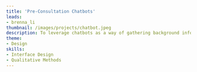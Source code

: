 ```yaml
---
title: 'Pre-Consultation Chatbots'
leads: 
- brenna_li
thumbnail: /images/projects/chatbot.jpeg
description: To leverage chatbots as a way of gathering background information before face-to-face interactions between doctors and patients.
theme: 
- Design
skills:
- Interface Design
- Qualitative Methods
---
```

